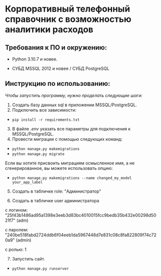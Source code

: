 # Корпоративный телефонный справочник c возможностью аналитики расходов

## Требования к ПО и окружению:

- Python 3.10.7 и новее.

- СУБД MSSQL 2012 и новее / СУБД PostgreSQL

## Инструкцию по использованию:

_Чтобы запустить программу, нужно проделать следующие шаги:_
1. Создать базу данных sql в приложении MSSQL/PostgreSQL.
2. Подключить все зависимости:
* `pip install -r requirements.txt`
3. В файле _.env_ указать все параметры для подключения к MSSQL/PostgreSQL.
4. Провести миграции с помощью следующих команд:
* `python manage.py makemigrations`
* `python manage.py migrate`

Если вы хотите присвоить миграциям осмысленное имя, а не сгенерированное, вы можете использовать опцию:
* `python manage.py makemigrations --name changed_my_model your_app_label`

5. Создать в табличке role: "Администратор"

6. Создать в табличке user администратора 

с логином: "25f43b1486ad95a1398e3eeb3d83bc4010015fcc9bedb35b432e00298d5021f7" (adm)

с паролем: "240be518fabd2724ddb6f04eeb1da5967448d7e831c08c8fa822809f74c720a9" (admin)

c ролью: 1

7. Запустить сайт.
* `python manage.py runserver`
